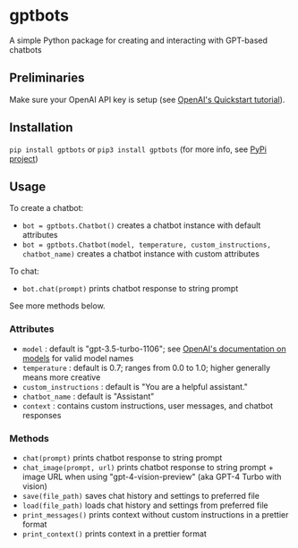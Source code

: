 # gptbots
A simple Python package for creating and interacting with GPT-based chatbots

## Preliminaries
Make sure your OpenAI API key is setup (see [OpenAI's Quickstart tutorial](https://platform.openai.com/docs/quickstart?context=python)).

## Installation
`pip install gptbots` or `pip3 install gptbots` (for more info, see [PyPi project](https://pypi.org/project/gptbots/))

## Usage
To create a chatbot:
- `bot = gptbots.Chatbot()` creates a chatbot instance with default attributes
- `bot = gptbots.Chatbot(model, temperature, custom_instructions, chatbot_name)` creates a chatbot instance with custom attributes

To chat:
- `bot.chat(prompt)` prints chatbot response to string prompt

See more methods below. 

### Attributes
- `model` : default is "gpt-3.5-turbo-1106"; see [OpenAI's documentation on models](https://platform.openai.com/docs/models/) for valid model names
- `temperature` : default is 0.7; ranges from 0.0 to 1.0; higher generally means more creative
- `custom_instructions` : default is "You are a helpful assistant."
- `chatbot_name` : default is "Assistant"
- `context` : contains custom instructions, user messages, and chatbot responses

### Methods
- `chat(prompt)` prints chatbot response to string prompt
- `chat_image(prompt, url)` prints chatbot response to string prompt + image URL when using "gpt-4-vision-preview" (aka GPT-4 Turbo with vision)
- `save(file_path)` saves chat history and settings to preferred file
- `load(file_path)` loads chat history and settings from preferred file
- `print_messages()` prints context without custom instructions in a prettier format
- `print_context()` prints context in a prettier format

